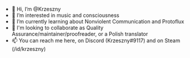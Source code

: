 - 👋 Hi, I’m @Krzeszny
- 👀 I’m interested in music and consciousness
- 🌱 I’m currently learning about Nonviolent Communication and Protoflux
- 💞️ I'm looking to collaborate as Quality Assurance/maintainer/proofreader, or a Polish translator
- 📫 You can reach me here, on Discord (Krzeszny#9117) and on Steam (/id/krzeszny)
